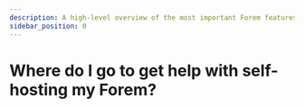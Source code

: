 ```yaml
---
description: A high-level overview of the most important Forem features.
sidebar_position: 0
---
```


# Where do I go to get help with self-hosting my Forem?
